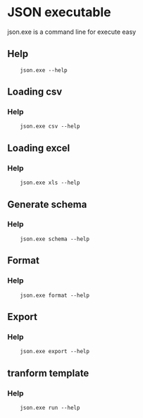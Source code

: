 
# JSON executable

json.exe is a command line for execute easy

## Help
```CMD
    json.exe --help
```

## Loading csv
### Help
```CMD
    json.exe csv --help
```

## Loading excel
### Help
```CMD
    json.exe xls --help
```

## Generate schema
### Help
```CMD
    json.exe schema --help
```

## Format
### Help
```CMD
    json.exe format --help
```

## Export
### Help
```CMD
    json.exe export --help
```

## tranform template
### Help
```CMD
    json.exe run --help
```
